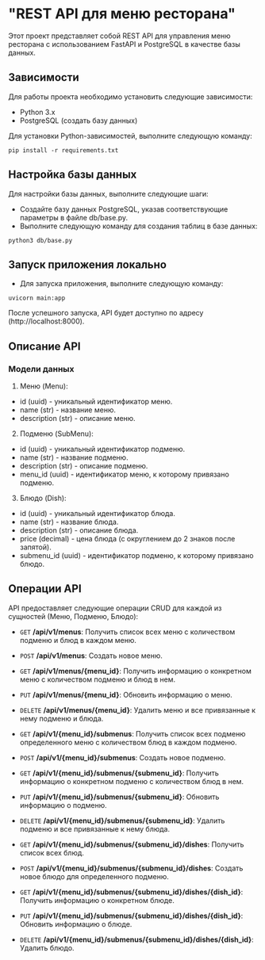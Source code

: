 # "REST API для меню ресторана"

Этот проект представляет собой REST API для управления меню ресторана с использованием FastAPI и PostgreSQL в качестве базы данных.

## Зависимости

Для работы проекта необходимо установить следующие зависимости:

*    Python 3.x
*    PostgreSQL (создать базу данных)

Для установки Python-зависимостей, выполните следующую команду:

```pip install -r requirements.txt```

## Настройка базы данных

Для настройки базы данных, выполните следующие шаги:

* Создайте базу данных PostgreSQL, указав соответствующие параметры в файле db/base.py.
* Выполните следующую команду для создания таблиц в базе данных:

```python3 db/base.py```

## Запуск приложения локально

*    Для запуска приложения, выполните следующую команду:

```uvicorn main:app``` 

После успешного запуска, API будет доступно по адресу (http://localhost:8000).

## Описание API

### Модели данных

1. Меню (Menu):
* id (uuid) - уникальный идентификатор меню.
* name (str) - название меню.
* description (str) - описание меню.

2. Подменю (SubMenu):
* id (uuid) - уникальный идентификатор подменю.
* name (str) - название подменю.
* description (str) - описание подменю.
* menu_id (uuid) - идентификатор меню, к которому привязано подменю.

3. Блюдо (Dish):
* id (uuid) - уникальный идентификатор блюда.
* name (str) - название блюда.
* description (str) - описание блюда.
* price (decimal) - цена блюда (с округлением до 2 знаков после запятой).
* submenu_id (uuid) - идентификатор подменю, к которому привязано блюдо.

## Операции API

API предоставляет следующие операции CRUD для каждой из сущностей (Меню, Подменю, Блюдо):

* `GET` __/api/v1/menus__: Получить список всех меню с количеством подменю и блюд в каждом меню.

*    `POST` __/api/v1/menus__: Создать новое меню.

*   `GET` __/api/v1/menus/{menu_id}__: Получить информацию о конкретном меню с количеством подменю и блюд в нем.

*   `PUT` __/api/v1/menus/{menu_id}__: Обновить информацию о меню.

*    `DELETE` __/api/v1/menus/{menu_id}__: Удалить меню и все привязанные к нему подменю и блюда.

*    `GET` __/api/v1/{menu_id}/submenus__: Получить список всех подменю определенного меню с количеством блюд в каждом подменю.

*   `POST` __/api/v1/{menu_id}/submenus__: Создать новое подменю.

*    `GET` __/api/v1/{menu_id}/submenus/{submenu_id}__: Получить информацию о конкретном подменю с количеством блюд в нем.

*    `PUT` __/api/v1/{menu_id}/submenus/{submenu_id}__: Обновить информацию о подменю.

*    `DELETE` __/api/v1/{menu_id}/submenus/{submenu_id}__: Удалить подменю и все привязанные к нему блюда.

*    `GET` __/api/v1/{menu_id}/submenus/{submenu_id}/dishes__: Получить список всех блюд.

*    `POST` __/api/v1/{menu_id}/submenus/{submenu_id}/dishes__: Создать новое блюдо для определенного подменю.

*    `GET` __/api/v1/{menu_id}/submenus/{submenu_id}/dishes/{dish_id}__: Получить информацию о конкретном блюде.

*    `PUT` __/api/v1/{menu_id}/submenus/{submenu_id}/dishes/{dish_id}__: Обновить информацию о блюде.

*    `DELETE` __/api/v1/{menu_id}/submenus/{submenu_id}/dishes/{dish_id}__: Удалить блюдо.
